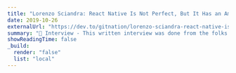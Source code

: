 ```yaml
---
title: "Lorenzo Sciandra: React Native Is Not Perfect, But It Has an Amazing Gravitational Power"
date: 2019-10-26
externalUrl: "https://dev.to/gitnation/lorenzo-sciandra-react-native-is-not-perfect-but-it-has-an-amazing-gravitational-power-3ede"
summary: "🎤 Interview - This written interview was done from the folks at [GitNation](https://gitnation.org/) ahead of my talk at React Advanced 2019."
showReadingTime: false
_build:
  render: "false"
  list: "local"
---
```


